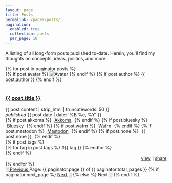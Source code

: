 ```yaml
---
layout: page
title: Posts
permalink: /pages/posts/
pagination:
  enabled: true
  collection: posts
  per_page: 10
---
```

<p class="center">A listing of all long-form posts published to-date. Herein, you'll find my thoughts on concepts, ideas, politics, and more.</p>

<div class="posts-section">
  {% for post in paginator.posts %}
    <div class="posts-item item">
      {% if post.avatar %}
        <img src="{{ post.avatar }}" alt="Avatar" class="no-center toot-avatar pack-avatar">
      {% endif %}
      {% if post.author %}
        {{ post.author }}
      {% endif %}
      <br /><br />
      <h3><a href="{{ post.url }}">{{ post.title }}</a></h3>
      <div>{{ post.content | strip_html | truncatewords: 50 }}</div>
      <span class="date"><i>published</i> {{ post.date | date: '%B %e, %Y' }}</span>
      <div class="syndicate">
        <i class="ph ph-broadcast" title="Syndication"></i>
        {% if post.akkoma %}
          <span style="padding:0px 5px 0px 5px;">
            <a href="{{ post.akkoma }}" target="_blank">Akkoma</a>
          </span>
        {% endif %}
        {% if post.bluesky %}
          <span style="padding:0px 5px 0px 5px;">
            <a href="{{ post.bluesky }}" target="_blank">Bluesky</a>
          </span>
        {% endif %}
        {% if post.wafrn %}
          <span style="padding:0px 5px 0px 5px;">
            <a href="{{ post.wafrn }}" target="_blank">Wafrn</a>
          </span>
        {% endif %}
        {% if post.mastodon %}
          <span style="padding:0px 5px 0px 5px;">
            <a href="{{ post.mastodon }}" target="_blank">Mastodon</a>
          </span>
        {% endif %}
        {% if post.none %}
          <span style="padding:0px 5px 0px 5px;">
            {{ post.none }}
          </span>
        {% endif %}
      </div>
      {% if post.tags %}
        <div class="tags">
          {% for tag in post.tags %}
            <span>#{{ tag }}</span>
          {% endfor %}
        </div>
      {% endif %}
        <div style="text-align: right;">
        <a href="{{ post.url }}" class="small-link">view</a> |
        <a href="javascript:void(0);" class="small-link" onclick="copyToClipboard('{{ post.url }}')">share</a>
        <script src="/assets/js/clipboard.js"></script>
      </div>
    </div>
  {% endfor %}
</div>

<!-- Pagination links -->
<div class="pagination">
  <a href="{{ paginator.previous_page_path }}" class="previous {% if paginator.page == 1 %}disabled{% endif %}">
    ░ Previous
  </a>
  <span class="page_number">
    Page: {{ paginator.page }} of {{ paginator.total_pages }}
  </span>
  {% if paginator.next_page %}
    <a href="{{ paginator.next_page_path }}" class="next">Next ░</a>
  {% else %}
    <span class="next">Next ░</span>
  {% endif %}
</div>